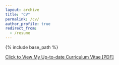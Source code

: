 ```yaml
---
layout: archive
title: "CV"
permalink: /cv/
author_profile: true
redirect_from:
  - /resume
---
```


{% include base_path %}

[Click to View My Up-to-date Curriculum Vitae [PDF]](http://Stephanessy.github.io/files/Resume.pdf)
